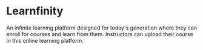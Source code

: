 # Learnfinity
An infinite learning platform designed for today's generation where they can enroll for courses and learn from them. Instructors can upload their course in this online learning platform.

